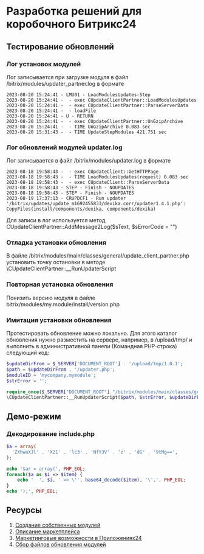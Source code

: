# Разработка решений для коробочного Битрикс24

## Тестирование обновлений

### Лог установок модулей

Лог записывается при загрузке модуля в файл /bitrix/modules/updater_partner.log в формате

```
2023-08-20 15:24:41 - LMU01 - LoadModulesUpdates-Step
2023-08-20 15:24:41 -  - exec CUpdateClientPartner::LoadModulesUpdates
2023-08-20 15:24:41 -  - exec CUpdateClientPartner::ParseServerData
2023-08-20 15:24:41 -  - loadFile
2023-08-20 15:24:41 - U - RETURN
2023-08-20 15:24:41 -  - exec CUpdateClientPartner::UnGzipArchive
2023-08-20 15:24:41 -  - TIME UnGzipArchive 0.083 sec
2023-08-20 15:31:43 -  - TIME UpdateStepModules 421.751 sec
```

### Лог обновлений модулей updater.log

Лог записывается в файл /bitrix/modules/updater.log в формате

```
2023-08-18 19:58:43 -  - exec CUpdateClient::GetHTTPPage
2023-08-18 19:58:43 -  - TIME LoadModulesUpdates(request) 0.083 sec
2023-08-18 19:58:43 -  - exec CUpdateClient::ParseServerData
2023-08-18 19:58:43 - STEP - Finish - NOUPDATES
2023-08-18 19:58:43 - STEP - Finish - NOUPDATES
2023-08-19 17:37:13 - CRUPDCF1 - Run updater '/bitrix/updates/update_m1692455833/dexika.corr/updater1.4.1.php': CopyFiles(install/components/dexika, components/dexika)
```

Для записи в лог используется метод CUpdateClientPartner::AddMessage2Log($sText, $sErrorCode = "")

### Отладка установки обновления

В файле /bitrix/modules/main/classes/general/update_client_partner.php
установить точку остановки в методе \CUpdateClientPartner::__RunUpdaterScript

### Повторная установка обновления

Понизить версию модуля в файле bitrix/modules/my.module/install/version.php

### Имитация установки обновления

Протестировать обновление можно локально. Для этого каталог обновления
нужно разместить на сервере, например, в /upload/tmp/ и выполнить в
административной панели (Командная PHP-строка) следующий код:

```php
$updateDirFrom = $_SERVER['DOCUMENT_ROOT'] . '/upload/tmp/1.0.1';
$path = $updateDirFrom . '/updater.php';
$moduleID = 'mycompany.mymodule';
$strError = '';

require_once($_SERVER["DOCUMENT_ROOT"]."/bitrix/modules/main/classes/general/update_client_partner.php");
\CUpdateClientPartner::__RunUpdaterScript($path, $strError, $updateDirFrom, $moduleID);
```

## Демо-режим

### Декодирование include.php

```php
$a = array(
  'ZXhwaXJl' . 'X21' . 'lc3' . 'NfY3V' . 'z' . 'dG' . '9tMg==',
);

echo '$ar = array(', PHP_EOL;
foreach($a as $i => $item) {
	echo '  ', $i, ' => \'', base64_decode($item), '\',', PHP_EOL;
}
echo ');', PHP_EOL;
```

## Ресурсы

1. [Создание собственных модулей](https://dev.1c-bitrix.ru/learning/course/index.php?COURSE_ID=101&CHAPTER_ID=1014)
2. [Описание маркетплейса](https://marketplace.bitrix24.site/)
3. [Маркетинговые возможности в Приложениях24](https://vendors.bitrix24.ru/doc/ru/rest_marketing.php)
4. [Сбор файлов обновления модулей](https://www.webdebug.ru/blog/sbor-faylov-obnovleniya-moduley/)
